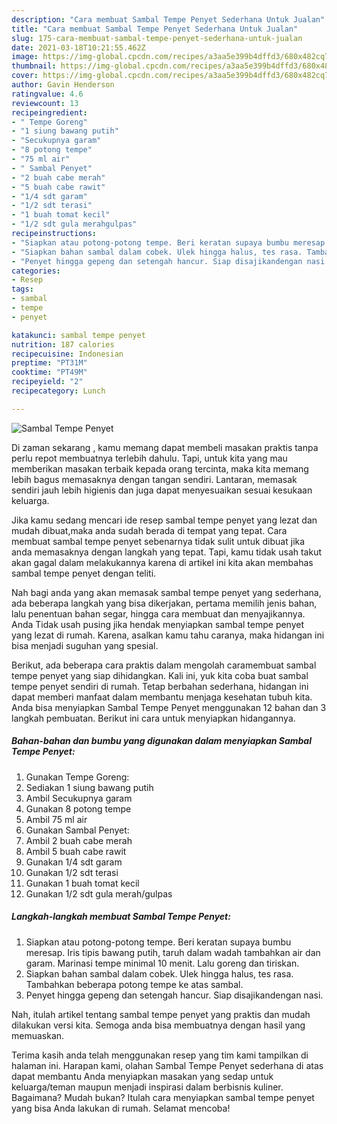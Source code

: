 ```yaml
---
description: "Cara membuat Sambal Tempe Penyet Sederhana Untuk Jualan"
title: "Cara membuat Sambal Tempe Penyet Sederhana Untuk Jualan"
slug: 175-cara-membuat-sambal-tempe-penyet-sederhana-untuk-jualan
date: 2021-03-18T10:21:55.462Z
image: https://img-global.cpcdn.com/recipes/a3aa5e399b4dffd3/680x482cq70/sambal-tempe-penyet-foto-resep-utama.jpg
thumbnail: https://img-global.cpcdn.com/recipes/a3aa5e399b4dffd3/680x482cq70/sambal-tempe-penyet-foto-resep-utama.jpg
cover: https://img-global.cpcdn.com/recipes/a3aa5e399b4dffd3/680x482cq70/sambal-tempe-penyet-foto-resep-utama.jpg
author: Gavin Henderson
ratingvalue: 4.6
reviewcount: 13
recipeingredient:
- " Tempe Goreng"
- "1 siung bawang putih"
- "Secukupnya garam"
- "8 potong tempe"
- "75 ml air"
- " Sambal Penyet"
- "2 buah cabe merah"
- "5 buah cabe rawit"
- "1/4 sdt garam"
- "1/2 sdt terasi"
- "1 buah tomat kecil"
- "1/2 sdt gula merahgulpas"
recipeinstructions:
- "Siapkan atau potong-potong tempe. Beri keratan supaya bumbu meresap. Iris tipis bawang putih, taruh dalam wadah tambahkan air dan garam. Marinasi tempe minimal 10 menit. Lalu goreng dan tiriskan."
- "Siapkan bahan sambal dalam cobek. Ulek hingga halus, tes rasa. Tambahkan beberapa potong tempe ke atas sambal."
- "Penyet hingga gepeng dan setengah hancur. Siap disajikandengan nasi."
categories:
- Resep
tags:
- sambal
- tempe
- penyet

katakunci: sambal tempe penyet 
nutrition: 187 calories
recipecuisine: Indonesian
preptime: "PT31M"
cooktime: "PT49M"
recipeyield: "2"
recipecategory: Lunch

---
```



![Sambal Tempe Penyet](https://img-global.cpcdn.com/recipes/a3aa5e399b4dffd3/680x482cq70/sambal-tempe-penyet-foto-resep-utama.jpg)

Di zaman  sekarang , kamu memang dapat membeli masakan praktis tanpa perlu repot membuatnya terlebih dahulu. Tapi, untuk kita yang mau memberikan masakan terbaik kepada orang tercinta, maka kita memang lebih bagus memasaknya dengan tangan sendiri. Lantaran, memasak sendiri jauh lebih higienis dan juga dapat menyesuaikan sesuai kesukaan keluarga.

Jika kamu sedang mencari ide resep sambal tempe penyet yang lezat dan mudah dibuat,maka anda sudah berada di tempat yang tepat. Cara membuat sambal tempe penyet  sebenarnya tidak sulit untuk dibuat jika anda memasaknya dengan langkah yang tepat. Tapi, kamu tidak usah takut akan gagal dalam melakukannya 
karena di artikel ini kita akan membahas sambal tempe penyet dengan teliti.  



Nah bagi anda yang akan memasak sambal tempe penyet yang sederhana, ada beberapa langkah yang bisa dikerjakan, pertama memilih jenis bahan, lalu penentuan bahan segar, hingga cara membuat dan menyajikannya. Anda Tidak usah pusing jika hendak menyiapkan sambal tempe penyet yang lezat di rumah. Karena, asalkan kamu  tahu caranya, maka hidangan ini bisa menjadi suguhan yang spesial.

Berikut, ada beberapa cara praktis  dalam mengolah caramembuat sambal tempe penyet yang siap dihidangkan. Kali ini, yuk kita coba buat sambal tempe penyet sendiri di rumah. Tetap berbahan sederhana, hidangan ini dapat memberi manfaat dalam membantu menjaga kesehatan tubuh kita. Anda bisa menyiapkan Sambal Tempe Penyet menggunakan 12 bahan dan 3 langkah pembuatan. Berikut ini cara untuk menyiapkan hidangannya.

<!--inarticleads1-->

##### Bahan-bahan dan bumbu yang digunakan dalam menyiapkan Sambal Tempe Penyet:

1. Gunakan  Tempe Goreng:
1. Sediakan 1 siung bawang putih
1. Ambil Secukupnya garam
1. Gunakan 8 potong tempe
1. Ambil 75 ml air
1. Gunakan  Sambal Penyet:
1. Ambil 2 buah cabe merah
1. Ambil 5 buah cabe rawit
1. Gunakan 1/4 sdt garam
1. Gunakan 1/2 sdt terasi
1. Gunakan 1 buah tomat kecil
1. Gunakan 1/2 sdt gula merah/gulpas




<!--inarticleads2-->

##### Langkah-langkah membuat Sambal Tempe Penyet:

1. Siapkan atau potong-potong tempe. Beri keratan supaya bumbu meresap. Iris tipis bawang putih, taruh dalam wadah tambahkan air dan garam. Marinasi tempe minimal 10 menit. Lalu goreng dan tiriskan.
1. Siapkan bahan sambal dalam cobek. Ulek hingga halus, tes rasa. Tambahkan beberapa potong tempe ke atas sambal.
1. Penyet hingga gepeng dan setengah hancur. Siap disajikandengan nasi.




Nah, itulah artikel tentang  sambal tempe penyet  yang praktis dan mudah dilakukan versi kita. Semoga anda bisa membuatnya dengan hasil yang memuaskan. 

Terima kasih anda telah menggunakan resep yang tim kami tampilkan di halaman ini. Harapan kami, olahan  Sambal Tempe Penyet sederhana di atas dapat membantu Anda menyiapkan masakan yang sedap untuk keluarga/teman maupun menjadi inspirasi dalam berbisnis kuliner. Bagaimana? Mudah bukan? Itulah cara menyiapkan sambal tempe penyet yang bisa Anda lakukan di rumah. Selamat mencoba!

